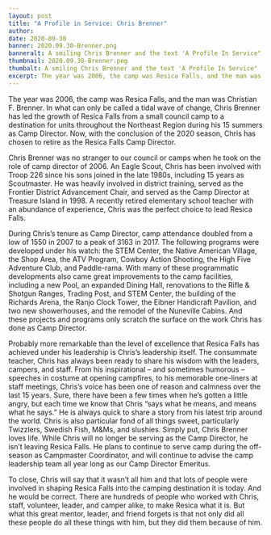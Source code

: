 ```yaml
---
layout: post
title: "A Profile in Service: Chris Brenner"
author:
date: 2020-09-30
banner: 2020.09.30-Brenner.png
banneralt: A smiling Chris Brenner and the text 'A Profile In Service"
thumbnail: 2020.09.30-Brenner.png
thumbalt: A smiling Chris Brenner and the text 'A Profile In Service"
excerpt: The year was 2006, the camp was Resica Falls, and the man was Christian F. Brenner...
---
```


The year was 2006, the camp was Resica Falls, and the man was Christian F. Brenner. In what can only be called a tidal wave of change, Chris Brenner has led the growth of Resica Falls from a small council camp to a destination for units throughout the Northeast Region during his 15 summers as Camp Director. Now, with the conclusion of the 2020 season, Chris has chosen to retire as the Resica Falls Camp Director.

Chris Brenner was no stranger to our council or camps when he took on the role of camp director of 2006. An Eagle Scout, Chris has been involved with Troop 226 since his sons joined in the late 1980s, including 15 years as Scoutmaster. He was heavily involved in district training, served as the Frontier District Advancement Chair, and served as the Camp Director at Treasure Island in 1998. A recently retired elementary school teacher with an abundance of experience, Chris was the perfect choice to lead Resica Falls.

During Chris’s tenure as Camp Director, camp attendance doubled from a low of 1550 in 2007 to a peak of 3163 in 2017. The following programs were developed under his watch: the STEM Center, the Native American Village, the Shop Area, the ATV Program, Cowboy Action Shooting, the High Five Adventure Club, and Paddle-rama. With many of these programmatic developments also came great improvements to the camp facilities, including a new Pool, an expanded Dining Hall, renovations to the Rifle & Shotgun Ranges, Trading Post, and STEM Center, the building of the Richards Arena, the Ranjo Clock Tower, the Eibner Handicraft Pavilion, and two new showerhouses, and the remodel of the Nuneville Cabins. And these projects and programs only scratch the surface on the work Chris has done as Camp Director.

Probably more remarkable than the level of excellence that Resica Falls has achieved under his leadership is Chris’s leadership itself. The consummate teacher, Chris has always been ready to share his wisdom with the leaders, campers, and staff. From his inspirational – and sometimes humorous – speeches in costume at opening campfires, to his memorable one-liners at staff meetings, Chris’s voice has been one of reason and calmness over the last 15 years. Sure, there have been a few times when he’s gotten a little angry, but each time we know that Chris “says what he means, and means what he says.” He is always quick to share a story from his latest trip around the world. Chris is also particular fond of all things sweet, particularly Twizzlers, Swedish Fish, M&Ms, and slushies. Simply put, Chris Brenner loves life. While Chris will no longer be serving as the Camp Director, he isn’t leaving Resica Falls. He plans to continue to serve camp during the off-season as Campmaster Coordinator, and will continue to advise the camp leadership team all year long as our Camp Director Emeritus.

To close, Chris will say that it wasn’t all him and that lots of people were involved in shaping Resica Falls into the camping destination it is today. And he would be correct. There are hundreds of people who worked with Chris, staff, volunteer, leader, and camper alike, to make Resica what it is. But what this great mentor, leader, and friend forgets is that not only did all these people do all these things with him, but they did them because of him.
